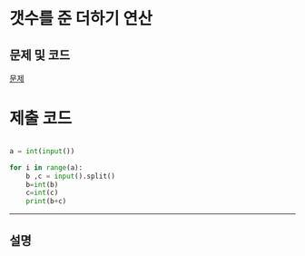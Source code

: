 갯수를 준 더하기 연산
=======

문제 및 코드
-----
[문제](https://www.acmicpc.net/problem/10950)




# 제출 코드

``` python

a = int(input())

for i in range(a):
    b ,c = input().split()
    b=int(b)
    c=int(c)
    print(b+c)
```


- - - - - 

설명
------
